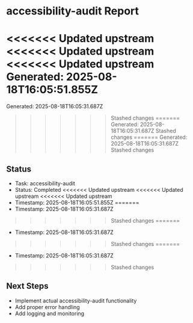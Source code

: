 # accessibility-audit Report

<<<<<<< Updated upstream
<<<<<<< Updated upstream
<<<<<<< Updated upstream
Generated: 2025-08-18T16:05:51.855Z
=======
Generated: 2025-08-18T16:05:31.687Z
>>>>>>> Stashed changes
=======
Generated: 2025-08-18T16:05:31.687Z
>>>>>>> Stashed changes
=======
Generated: 2025-08-18T16:05:31.687Z
>>>>>>> Stashed changes

## Status
- Task: accessibility-audit
- Status: Completed
<<<<<<< Updated upstream
<<<<<<< Updated upstream
<<<<<<< Updated upstream
- Timestamp: 2025-08-18T16:05:51.855Z
=======
- Timestamp: 2025-08-18T16:05:31.687Z
>>>>>>> Stashed changes
=======
- Timestamp: 2025-08-18T16:05:31.687Z
>>>>>>> Stashed changes
=======
- Timestamp: 2025-08-18T16:05:31.687Z
>>>>>>> Stashed changes

## Next Steps
- Implement actual accessibility-audit functionality
- Add proper error handling
- Add logging and monitoring
